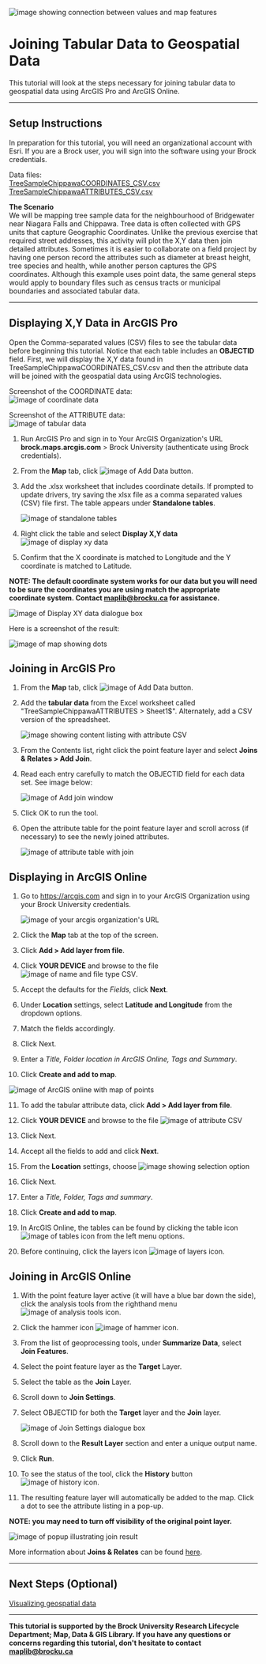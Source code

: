 ![image showing connection between values and map features](https://user-images.githubusercontent.com/45638590/228618024-2f77ded9-2227-4edf-a1d8-dcb041b2d6ba.png)

# Joining Tabular Data to Geospatial Data
This tutorial will look at the steps necessary for joining tabular data to geospatial data using ArcGIS Pro and ArcGIS Online.

----

## Setup Instructions
In preparation for this tutorial, you will need an organizational account with Esri. If you are a Brock user, you will sign into the software using your Brock credentials.

Data files:  
[TreeSampleChippawaCOORDINATES_CSV.csv](TreeSampleChippawaCOORDINATES_CSV.csv)    
[TreeSampleChippawaATTRIBUTES_CSV.csv](TreeSampleChippawaATTRIBUTES_CSV.csv)  

**The Scenario**  
We will be mapping tree sample data for the neighbourhood of Bridgewater near Niagara Falls and Chippawa. Tree data is often collected with GPS units that capture Geographic Coordinates. Unlike the previous exercise that required street addresses, this activity will plot the X,Y data then join detailed attributes. Sometimes it is easier to collaborate on a field project by having one person record the attributes such as diameter at breast height, tree species and health, while another person captures the GPS coordinates. Although this example uses point data, the same general steps would apply to boundary files such as census tracts or municipal boundaries and associated tabular data.


----

## Displaying X,Y Data in ArcGIS Pro  

Open the Comma-separated values (CSV) files to see the tabular data before beginning this tutorial. Notice that each table includes an **OBJECTID** field. First, we will display the X,Y data found in TreeSampleChippawaCOORDINATES_CSV.csv and then the attribute data will be joined with the geospatial data using ArcGIS technologies.

Screenshot of the COORDINATE data:  
  ![image of coordinate data](https://user-images.githubusercontent.com/45638590/228039559-18895ed2-14fd-47e2-b9d9-0b8a4676e4fe.png)  

Screenshot of the ATTRIBUTE data:  
  ![image of tabular data](https://user-images.githubusercontent.com/45638590/228039769-3812e7da-155e-4340-a88a-d9e786392436.png)   

1. Run ArcGIS Pro and sign in to Your ArcGIS Organization's URL **brock.maps.arcgis.com** > Brock University (authenticate using Brock credentials).    
2. From the **Map** tab, click ![image of Add Data button](https://user-images.githubusercontent.com/45638590/228562697-56d115fa-a1ec-4ea1-8c21-76374c9f84f2.png).
3. Add the .xlsx worksheet that includes coordinate details. If prompted to update drivers, try saving the xlsx file as a comma separated values (CSV) file first. The table appears under **Standalone tables**.  
  
   ![image of standalone tables](https://user-images.githubusercontent.com/45638590/231500314-33fd32b5-ed95-4a95-b4ce-822978d78f24.png)

4. Right click the table and select **Display X,Y data**  ![image of display xy data](https://user-images.githubusercontent.com/45638590/228290643-a6387503-9083-4bdd-98e1-fc8bb5fb5892.png)
5. Confirm that the X coordinate is matched to Longitude and the Y coordinate is matched to Latitude.  

**NOTE: The default coordinate system works for our data but you will need to be sure the coordinates you are using match the appropriate coordinate system. Contact [maplib@brocku.ca](mailto:maplib@brocku.ca) for assistance.**  

  ![image of Display XY data dialogue box](https://user-images.githubusercontent.com/45638590/231500864-0bcfec1c-5e82-4f85-8f12-dd87d86bcf85.png)

Here is a screenshot of the result:  

  ![image of map showing dots](https://user-images.githubusercontent.com/45638590/231501229-17efdc1e-ab40-4d64-96f7-cd92a16703b2.png)

  
## Joining in ArcGIS Pro

1. From the **Map** tab, click ![image of Add Data button](https://user-images.githubusercontent.com/45638590/228563080-aa5cc71a-5151-457a-b147-1b2b926e697a.png). 
2. Add the **tabular data** from the Excel worksheet called "TreeSampleChippawaATTRIBUTES > Sheet1$". Alternately, add a CSV version of the spreadsheet.
   
   ![image showing content listing with attribute CSV](https://user-images.githubusercontent.com/45638590/231501745-df653014-f914-4d3f-ab46-17d8d40369bf.png)

   
3. From the Contents list, right click the point feature layer and select **Joins & Relates > Add Join**.  
4. Read each entry carefully to match the OBJECTID field for each data set. See image below:  
   
   ![image of Add join window](https://user-images.githubusercontent.com/45638590/231502658-864c8376-a3e1-4d27-a7f6-fb27e8fbc4fc.png)
   
5. Click OK to run the tool.  
6. Open the attribute table for the point feature layer and scroll across (if necessary) to see the newly joined attributes.  
   
   ![image of attribute table with join](https://user-images.githubusercontent.com/45638590/231503043-2a719fc9-49fe-4011-8ac4-5b578beca3a9.png)


## Displaying in ArcGIS Online  

1. Go to https://arcgis.com and sign in to your ArcGIS Organization using your Brock University credentials.  
   
   ![image of your arcgis organization's URL](https://user-images.githubusercontent.com/45638590/228044683-49c2251a-2630-4b20-9f32-de4082156383.png)  
   
2. Click the **Map** tab at the top of the screen.  
3. Click **Add > Add layer from file**.  
4. Click **YOUR DEVICE** and browse to the file ![image of name and file type CSV](https://user-images.githubusercontent.com/45638590/231506073-59fbc519-f26a-49c6-bf95-b5778ef52733.png). 
   
5. Accept the defaults for the *Fields*, click **Next**.  
6. Under **Location** settings, select **Latitude and Longitude** from the dropdown options.  
7. Match the fields accordingly.  
8. Click Next.  
9. Enter a *Title, Folder location in ArcGIS Online, Tags and Summary*.  
10. Click **Create and add to map**.  
   
   ![image of ArcGIS online with map of points](https://user-images.githubusercontent.com/45638590/231505793-e2f54694-62ca-40e3-9df3-ac65348eb808.png)  
   
11. To add the tabular attribute data, click **Add > Add layer from file**.  
12. Click **YOUR DEVICE** and browse to the file ![image of attribute CSV](https://user-images.githubusercontent.com/45638590/231506710-b816e52d-c66e-41e3-93bb-a2d6cefc9ce6.png)

14. Click Next.
15. Accept all the fields to add and click **Next**.
16. From the **Location** settings, choose ![image showing selection option](https://user-images.githubusercontent.com/45638590/228048791-4efbdc14-f218-4ad7-834b-eddd918af270.png)
17. Click Next.
18. Enter a *Title, Folder, Tags and summary*.  
19. Click **Create and add to map**. 
20. In ArcGIS Online, the tables can be found by clicking the table icon ![image of tables icon](https://user-images.githubusercontent.com/45638590/228049393-b11dcbcd-b5fb-4cfe-92a8-f6360c17cd93.png) from the left menu options.  
21. Before continuing, click the layers icon ![image of layers icon](https://user-images.githubusercontent.com/45638590/228049947-7c305f23-e993-47ec-966a-4ec466e95e22.png).
 


## Joining in ArcGIS Online

1. With the point feature layer active (it will have a blue bar down the side), click the analysis tools from the righthand menu ![image of analysis tools icon](https://user-images.githubusercontent.com/45638590/228050174-f94a9178-95ad-4448-b75d-3d7a581f0d67.png).
2. Click the hammer icon ![image of hammer icon](https://user-images.githubusercontent.com/45638590/228323895-9741b872-54ea-4811-be1e-8509f6ef9c32.png).
3. From the list of geoprocessing tools, under **Summarize Data**, select **Join Features**. 
4. Select the point feature layer as the **Target** Layer.  
5. Select the table as the **Join** Layer.
6. Scroll down to **Join Settings**.
7. Select OBJECTID for both the **Target** layer and the **Join** layer.
   
   ![image of Join Settings dialogue box](https://user-images.githubusercontent.com/45638590/228324823-14643566-2a2d-4c8d-a913-7115d0485a08.png)
   
8. Scroll down to the **Result Layer** section and enter a unique output name. 
   
9. Click **Run**.
10. To see the status of the tool, click the **History** button ![image of history icon](https://user-images.githubusercontent.com/45638590/228325510-58538221-a5aa-4f75-b8b9-a5c987de4992.png).  
11. The resulting feature layer will automatically be added to the map. Click a dot to see the attribute listing in a pop-up. 

**NOTE: you may need to turn off visibility of the original point layer.**

![image of popup illustrating join result](https://user-images.githubusercontent.com/45638590/231508546-a0f0fce9-1d5d-40f6-bb0c-6fbb075e6f04.png)

More information about **Joins & Relates** can be found [here](https://pro.arcgis.com/en/pro-app/latest/help/data/tables/joins-and-relates.htm).  

----

## Next Steps (Optional)
[Visualizing geospatial data](https://brockdsl.github.io/ArcGIS_Visualization/)

----

**This tutorial is supported by the Brock University Research Lifecycle Department; Map, Data & GIS Library.  If you have any questions or concerns regarding this tutorial, don't hesitate to contact [maplib@brocku.ca](mailto:maplib@brocku.ca)**
